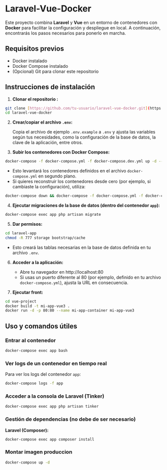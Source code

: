 # Laravel-Vue-Docker

Este proyecto combina **Laravel** y **Vue** en un entorno de contenedores con **Docker** para facilitar la configuración y despliegue en local. A continuación, encontrarás los pasos necesarios para ponerlo en marcha.

## Requisitos previos

* Docker instalado
* Docker Compose instalado
* (Opcional) Git para clonar este repositorio

## Instrucciones de instalación

1. **Clonar el repositorio :**

```bash
git clone [https://github.com/tu-usuario/laravel-vue-docker.git](https://github.com/jetezz/Laravel-vue-docker.git)
cd laravel-vue-docker
```

2. **Crear/copiar el archivo `.env`:**
   
   Copia el archivo de ejemplo `.env.example` a `.env` y ajusta las variables según tus necesidades, como la configuración de la base de datos, la clave de la aplicación, entre otros.

3. **Subir los contenedores con Docker Compose:**

```bash
docker-compose -f docker-compose.yml -f docker-compose.dev.yml up -d --build
```

* Esto levantará los contenedores definidos en el archivo `docker-compose.yml` en segundo plano.
* Si quieres reconstruir los contenedores desde cero (por ejemplo, si cambiaste la configuración), utiliza:

```bash
docker-compose down && docker-compose -f docker-compose.yml -f docker-compose.dev.yml up -d --build
```

4. **Ejecutar migraciones de la base de datos (dentro del contenedor `app`):**

```bash
docker-compose exec app php artisan migrate
```

5. **Dar permisos:**

```bash
cd laravel-app
chmod -R 777 storage bootstrap/cache
```

* Esto creará las tablas necesarias en la base de datos definida en tu archivo `.env`.

6. **Acceder a la aplicación:**
   * Abre tu navegador en http://localhost:80
   * Si usas un puerto diferente al 80 (por ejemplo, definido en tu archivo `docker-compose.yml`), ajusta la URL en consecuencia.

7. **Ejecutar front:**

```bash
cd vue-project
docker build -t mi-app-vue3 .
docker run -d -p 80:80 --name mi-app-container mi-app-vue3
```

## Uso y comandos útiles

### Entrar al contenedor

```bash
docker-compose exec app bash
```

### Ver logs de un contenedor en tiempo real

Para ver los logs del contenedor `app`:

```bash
docker-compose logs -f app
```

### Acceder a la consola de Laravel (Tinker)

```bash
docker-compose exec app php artisan tinker
```

### Gestión de dependencias (no debe de ser necesario)

**Laravel (Composer):**
```bash
docker-compose exec app composer install
```

### Montar imagen produccion

```bash
docker-compose up -d
```

